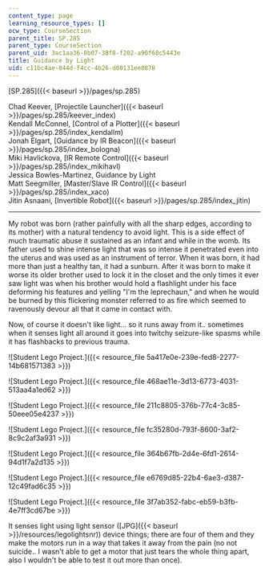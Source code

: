```yaml
---
content_type: page
learning_resource_types: []
ocw_type: CourseSection
parent_title: SP.285
parent_type: CourseSection
parent_uid: 3ac1aa36-8b07-38f8-f202-a90f68c5443e
title: Guidance by Light
uid: c11bc4ae-844d-f4cc-4b26-d80131ee8878
---
```


[SP.285]({{< baseurl >}}/pages/sp.285)

Chad Keever, [Projectile Launcher]({{< baseurl >}}/pages/sp.285/keever_index)  
Kendall McConnel, [Control of a Plotter]({{< baseurl >}}/pages/sp.285/index_kendallm)  
Jonah Elgart, [Guidance by IR Beacon]({{< baseurl >}}/pages/sp.285/index_bologna)  
Miki Havlickova, [IR Remote Control]({{< baseurl >}}/pages/sp.285/index_mikihavl)  
Jessica Bowles-Martinez, Guidance by Light  
Matt Seegmiller, [Master/Slave IR Control]({{< baseurl >}}/pages/sp.285/index_xaco)  
Jitin Asnaani, [Invertible Robot]({{< baseurl >}}/pages/sp.285/index_jitin)

* * *

My robot was born (rather painfully with all the sharp edges, according to its mother) with a natural tendency to avoid light. This is a side effect of much traumatic abuse it sustained as an infant and while in the womb. Its father used to shine intense light that was so intense it penetrated even into the uterus and was used as an instrument of terror. When it was born, it had more than just a healthy tan, it had a sunburn. After it was born to make it worse its older brother used to lock it in the closet and the only times it ever saw light was when his brother would hold a flashlight under his face deforming his features and yelling "I'm the leprechaun," and when he would be burned by this flickering monster referred to as fire which seemed to ravenously devour all that it came in contact with.

Now, of course it doesn't like light... so it runs away from it.. sometimes when it senses light all around it goes into twitchy seizure-like spasms while it has flashbacks to previous trauma.

![Student Lego Project.]({{< resource_file 5a417e0e-239e-fed8-2277-14b681571383 >}})

![Student Lego Project.]({{< resource_file 468ae11e-3d13-6773-4031-513aa4a1ed62 >}})

![Student Lego Project.]({{< resource_file 211c8805-376b-77c4-3c85-50eee05e4237 >}})

![Student Lego Project.]({{< resource_file fc35280d-793f-8600-3af2-8c9c2af3a931 >}})

![Student Lego Project.]({{< resource_file 364b67fb-2d4e-6fd1-2614-94d1f7a2d135 >}})

![Student Lego Project.]({{< resource_file e6769d85-22b4-6ae3-d387-12c49fad6c35 >}})

![Student Lego Project.]({{< resource_file 3f7ab352-fabc-eb59-b3fb-4e7ff3cd67be >}})

It senses light using light sensor ([JPG]({{< baseurl >}}/resources/legolightsnr)) device things; there are four of them and they make the motors run in a way that takes it away from the pain (no not suicide.. I wasn't able to get a motor that just tears the whole thing apart, also I wouldn't be able to test it out more than once).